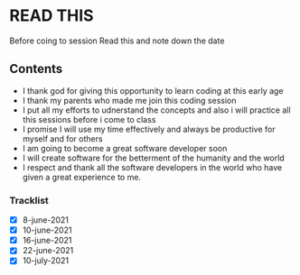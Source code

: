 # READ THIS
Before coing to session Read this and note down the date 

## Contents

- I thank god for giving this opportunity to learn coding at this early age
- I thank my parents who made me join this coding session
- I put all my efforts to udnerstand the concepts and also i will practice all this sessions before i come to class
- I promise I will use my time effectively and always be productive for myself and for others
- I am going to become a great software developer soon
- I will create software for the betterment of the humanity and the world 
 - I respect and thank all the software developers in the world who have given a great experience to me.
 
 ### Tracklist

 - [x] 8-june-2021
 - [x] 10-june-2021
 - [x] 16-june-2021
 - [x] 22-june-2021
 - [x] 10-july-2021